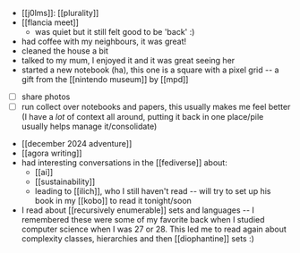 - [[j0lms]]: [[plurality]]
- [[flancia meet]]
  - was quiet but it still felt good to be 'back' :)
- had coffee with my neighbours, it was great!
- cleaned the house a bit
- talked to my mum, I enjoyed it and it was great seeing her
- started a new notebook (ha), this one is a square with a pixel grid -- a gift from the [[nintendo museum]] by [[mpd]]
- [ ] share photos
- [ ] run collect over notebooks and papers, this usually makes me feel better (I have a *lot* of context all around, putting it back in one place/pile usually helps manage it/consolidate)
- [[december 2024 adventure]]
- [[agora writing]]
- had interesting conversations in the [[fediverse]] about:
  - [[ai]]
  - [[sustainability]]
  - leading to [[ilich]], who I still haven't read -- will try to set up his book in my [[kobo]] to read it tonight/soon
- I read about [[recursively enumerable]] sets and languages -- I remembered these were some of my favorite back when I studied computer science when I was 27 or 28. This led me to read again about complexity classes, hierarchies and then [[diophantine]] sets :)
